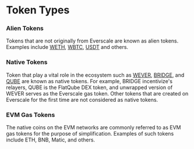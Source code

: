 # Token Types

### Alien Tokens

Tokens that are not originally from Everscale are known as alien tokens. Examples include [WETH](../addresses.md#weth), [WBTC](../addresses.md#wbtc), [USDT](../addresses.md#usdt) and others.

### Native Tokens

Token that play a vital role in the ecosystem such as [WEVER](../addresses.md#wever), [BRIDGE](../addresses.md#bridge), and [QUBE](../addresses.md#qube) are known as native tokens. For example, BRIDGE incentivize's relayers, QUBE is the FlatQube DEX token, and unwrapped version of WEVER serves as the Everscale gas token. Other tokens that are created on Everscale for the first time are not considered as native tokens.

### EVM Gas Tokens

The native coins on the EVM networks are commonly referred to as EVM gas tokens for the purpose of simplification. Examples of such tokens include ETH, BNB, Matic, and others.